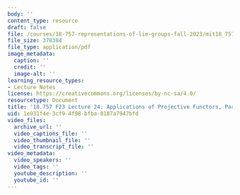 ```yaml
---
body: ''
content_type: resource
draft: false
file: /courses/18-757-representations-of-lie-groups-fall-2023/mit18_757_f23_lec24.pdf
file_size: 378384
file_type: application/pdf
image_metadata:
  caption: ''
  credit: ''
  image-alt: ''
learning_resource_types:
- Lecture Notes
license: https://creativecommons.org/licenses/by-nc-sa/4.0/
resourcetype: Document
title: '18.757 F23 Lecture 24: Applications of Projective Functors, Part I'
uid: 1e931f4e-3cf9-4f98-bfba-8187a7947bfd
video_files:
  archive_url: ''
  video_captions_file: ''
  video_thumbnail_file: ''
  video_transcript_file: ''
video_metadata:
  video_speakers: ''
  video_tags: ''
  youtube_description: ''
  youtube_id: ''
---
```

